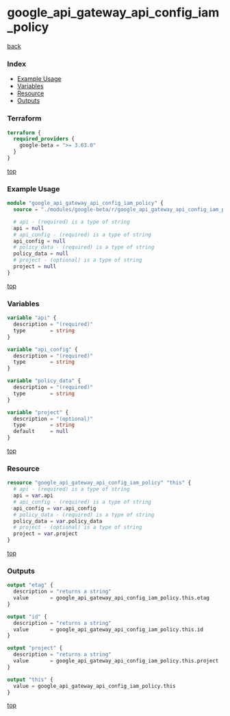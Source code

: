 # google_api_gateway_api_config_iam_policy

[back](../google-beta.md)

### Index

- [Example Usage](#example-usage)
- [Variables](#variables)
- [Resource](#resource)
- [Outputs](#outputs)

### Terraform

```terraform
terraform {
  required_providers {
    google-beta = ">= 3.63.0"
  }
}
```

[top](#index)

### Example Usage

```terraform
module "google_api_gateway_api_config_iam_policy" {
  source = "./modules/google-beta/r/google_api_gateway_api_config_iam_policy"

  # api - (required) is a type of string
  api = null
  # api_config - (required) is a type of string
  api_config = null
  # policy_data - (required) is a type of string
  policy_data = null
  # project - (optional) is a type of string
  project = null
}
```

[top](#index)

### Variables

```terraform
variable "api" {
  description = "(required)"
  type        = string
}

variable "api_config" {
  description = "(required)"
  type        = string
}

variable "policy_data" {
  description = "(required)"
  type        = string
}

variable "project" {
  description = "(optional)"
  type        = string
  default     = null
}
```

[top](#index)

### Resource

```terraform
resource "google_api_gateway_api_config_iam_policy" "this" {
  # api - (required) is a type of string
  api = var.api
  # api_config - (required) is a type of string
  api_config = var.api_config
  # policy_data - (required) is a type of string
  policy_data = var.policy_data
  # project - (optional) is a type of string
  project = var.project
}
```

[top](#index)

### Outputs

```terraform
output "etag" {
  description = "returns a string"
  value       = google_api_gateway_api_config_iam_policy.this.etag
}

output "id" {
  description = "returns a string"
  value       = google_api_gateway_api_config_iam_policy.this.id
}

output "project" {
  description = "returns a string"
  value       = google_api_gateway_api_config_iam_policy.this.project
}

output "this" {
  value = google_api_gateway_api_config_iam_policy.this
}
```

[top](#index)